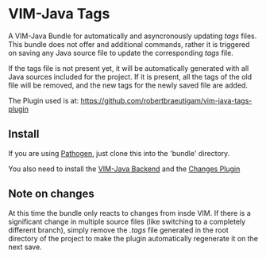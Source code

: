 VIM-Java Tags
=============

A VIM-Java Bundle for automatically and asyncronously updating *tags* files. This
bundle does not offer and additional commands, rather it is triggered on saving
any Java source file to update the corresponding *tags* file.

If the tags file is not present yet, it will be automatically generated with
all Java sources included for the project. If it is present, all the tags
of the old file will be removed, and the new tags for the newly saved file are added.

The Plugin used is at: https://github.com/robertbraeutigam/vim-java-tags-plugin

## Install

If you are using [Pathogen](https://github.com/tpope/vim-pathogen), just clone this into the 'bundle' directory.

You also need to install the [VIM-Java Backend](https://github.com/robertbraeutigam/vim-java-backend) and the
[Changes Plugin](https://github.com/robertbraeutigam/vim-java-changes)

## Note on changes

At this time the bundle only reacts to changes from insde VIM. If there is a significant
change in multiple source files (like switching to a completely different branch), simply
remove the *.tags* file generated in the root directory of the project to make the plugin
automatically regenerate it on the next save.
